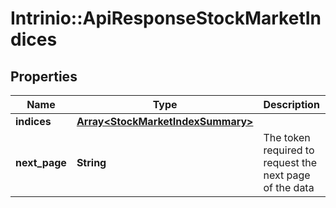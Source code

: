 # Intrinio::ApiResponseStockMarketIndices

## Properties
Name | Type | Description | Notes
------------ | ------------- | ------------- | -------------
**indices** | [**Array&lt;StockMarketIndexSummary&gt;**](StockMarketIndexSummary.md) |  | [optional] 
**next_page** | **String** | The token required to request the next page of the data | [optional] 


